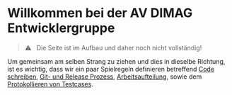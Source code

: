 # Willkommen bei der AV DIMAG Entwicklergruppe

> :warning: &nbsp; Die Seite ist im Aufbau und daher noch nicht vollständig!

Um gemeinsam am selben Strang zu ziehen und dies in dieselbe Richtung, ist es wichtig, dass wir ein paar Spielregeln definieren betreffend [Code schreiben](code/), [Git- und Release Prozess](git/), [Arbeitsaufteilung](agile/), sowie dem [Protokollieren von Testcases](tests/).
